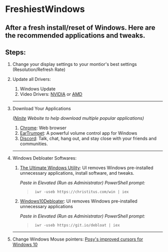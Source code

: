 # FreshiestWindows
After a fresh install/reset of Windows. Here are the recommended applications and tweaks.
---
## Steps:
1. Change your display settings to your montior's best settings (Resolution/Refresh Rate)
2. Update all Drivers:
   1. Windows Update
   2. Video Drivers: [NVIDIA](https://www.nvidia.com/Download/) or [AMD](https://www.amd.com/en/support) 
   ---
3. Download Your Applications 
   
   *([Ninite](https://ninite.com/) Website to help download multiple popular applications)*
   1. [Chrome](https://www.google.com/chrome/): Web browser
   2. [EarTrumpet](https://eartrumpet.app/): A powerful volume control app for Windows
   3. [Discord](https://discord.com/): Talk, chat, hang out, and stay close with your friends and communities.
	---
4. Windows Debloater Softwares:
   1. [The Ultimate Windows Utility](https://christitus.com/windows-tool/): UI removes Windows pre-installed unnecessary applications, install software, and tweaks.  
     
      *Paste in Elevated (Run as Administrator) PowerShell prompt:*  
      >``` iwr -useb https://christitus.com/win | iex```  
   2. [Windows10Debloater](https://github.com/Sycnex/Windows10Debloater): UI removes Windows pre-installed unnecessary applications  

      *Paste in Elevated (Run as Administrator) PowerShell prompt:*  
      >``` iwr -useb https://git.io/debloat | iex``` 
   
	---
5. Change Windows Mouse pointers: [Posy's improved cursors for Windows 10](http://www.michieldb.nl/other/cursors/)